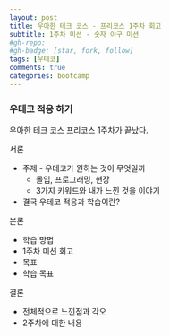 ```yaml
---
layout: post
title: 우아한 테크 코스 - 프리코스 1주차 회고
subtitle: 1주차 미션 - 숫자 야구 미션
#gh-repo: 
#gh-badge: [star, fork, follow]
tags: [우테코]
comments: true
categories: bootcamp
---
```


### 우테코 적응 하기

우아한 테크 코스 프리코스 1주차가 끝났다. 

서론
- 주제 - 우테코가 원하는 것이 무엇일까
  - 몰입, 프로그래밍, 현장
  - 3가지 키워드와 내가 느낀 것을 이야기
- 결국 우테코 적응과 학습이란?

본론
- 학습 방법
- 1주차 미션 회고
- 목표
- 학습 목표

결론
- 전체적으로 느낀점과 각오
- 2주차에 대한 내용